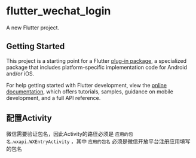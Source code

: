 # flutter_wechat_login

A new Flutter project.

## Getting Started

This project is a starting point for a Flutter
[plug-in package](https://flutter.dev/developing-packages/),
a specialized package that includes platform-specific implementation code for
Android and/or iOS.

For help getting started with Flutter development, view the
[online documentation](https://flutter.dev/docs), which offers tutorials,
samples, guidance on mobile development, and a full API reference.



## 配置Activity
微信需要验证包名，因此Activity的路径必须是 `应用的包名.wxapi.WXEntryActivity` ，其中 `应用的包名` 必须是微信开放平台注册应用填写的包名
